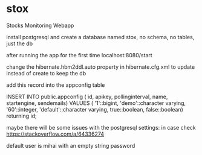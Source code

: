 # stox
Stocks Monitoring Webapp

install postgresql and create a database named stox, no schema, no tables, just the db

after running the app for the first time localhost:8080/start

change the hibernate.hbm2ddl.auto property in hibernate.cfg.xml to update instead of create to keep the db

add this record into the appconfig table 

INSERT INTO public.appconfig (
id, apikey, pollinginterval, name, startengine, sendemails) VALUES (
'1'::bigint, 'demo'::character varying, '60'::integer, 'default'::character varying, true::boolean, false::boolean)
returning id;

maybe there will be some issues with the postgresql settings:
in case check https://stackoverflow.com/a/64336274

default user is mihai with an empty string password